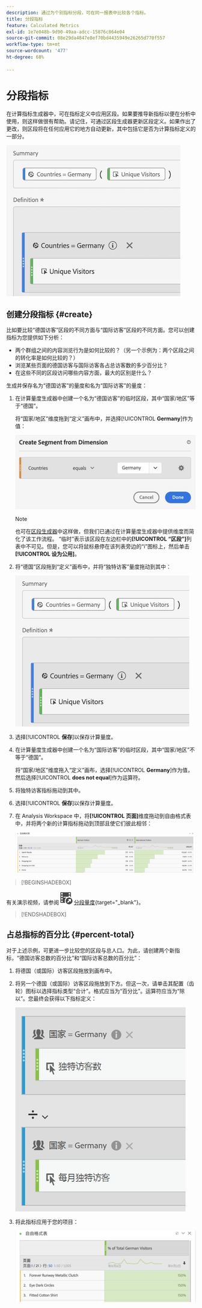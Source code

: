 ```yaml
---
description: 通过为个别指标分段，可在同一报表中比较各个指标。
title: 分段指标
feature: Calculated Metrics
exl-id: 1e7e048b-9d90-49aa-adcc-15876c864e04
source-git-commit: 08e29da4847e8ef70bd4435949e26265d770f557
workflow-type: tm+mt
source-wordcount: '477'
ht-degree: 68%

---
```


# 分段指标

在计算指标生成器中，可在指标定义中应用区段。如果要推导新指标以便在分析中使用，则这样做很有帮助。请记住，可通过区段生成器更新区段定义。如果作出了更改，则区段将在任何应用它的地方自动更新，其中包括它是否为计算指标定义的一部分。

![](assets/german-visitors.png)

## 创建分段指标 {#create}

比如要比较“德国访客”区段的不同方面与“国际访客”区段的不同方面。您可以创建指标为您提供如下分析：

* 两个群组之间的内容浏览行为是如何比较的？（另一个示例为：两个区段之间的转化率是如何比较的？）
* 浏览某些页面的德国访客与国际访客各占总访客数的多少百分比？
* 在这些不同的区段访问哪些内容方面，最大的区别是什么？

生成并保存名为“德国访客”的量度和名为“国际访客”的量度：

1. 在计算量度生成器中创建一个名为“德国访客”的临时区段，其中“国家/地区”等于“德国”。

   将“国家/地区”维度拖到“定义”画布中，并选择&#x200B;[!UICONTROL **Germany**]&#x200B;作为值：

   ![](assets/segment-from-dimension.png)

   >[!NOTE]
   >
   >也可在[区段生成器](/help/components/segmentation/segmentation-workflow/seg-build.md)中这样做，但我们已通过在计算量度生成器中提供维度而简化了该工作流程。 “临时”表示该区段在左边栏中的&#x200B;**[!UICONTROL “区段”]**&#x200B;列表中不可见。但是，您可以将鼠标悬停在该列表旁边的“i”图标上，然后单击&#x200B;**[!UICONTROL 设为公用]**。

1. 将“德国”区段拖到“定义”画布中，并将“独特访客”量度拖动到其中：

   ![](assets/german-visitors.png)

1. 选择&#x200B;[!UICONTROL **保存**]&#x200B;以保存计算量度。

1. 在计算量度生成器中创建一个名为“国际访客”的临时区段，其中“国家/地区”不等于“德国”。

   将“国家/地区”维度拖入“定义”画布，选择&#x200B;[!UICONTROL **Germany**]&#x200B;作为值，然后选择&#x200B;[!UICONTROL **does not equal**]&#x200B;作为运算符。

1. 将独特访客指标拖动到其中。

1. 选择&#x200B;[!UICONTROL **保存**]&#x200B;以保存计算量度。

1. 在 Analysis Workspace 中，将&#x200B;**[!UICONTROL 页面]**&#x200B;维度拖动到自由格式表中，并将两个新的计算指标拖动到顶部且使它们彼此相邻：

   ![](assets/workspace-pages.png)


>[!BEGINSHADEBOX]

有关演示视频，请参阅![VideoCheckout](/help/assets/icons/VideoCheckedOut.svg) [分段量度](https://video.tv.adobe.com/v/25409?quality=12&learn=on){target="_blank"}。

>[!ENDSHADEBOX]


## 占总指标的百分比 {#percent-total}

对于上述示例，可更进一步比较您的区段与总人口。为此，请创建两个新指标，“德国访客总数的百分比”和“国际访客总数的百分比”：

1. 将德国（或国际）访客区段拖放到画布中。
1. 将另一个德国（或国际）访客区段拖放到下方。但这一次，请单击其配置（齿轮）图标以选择指标类型“合计”。格式应当为“百分比”。运算符应当为“除以”。您最终会获得以下指标定义：

   ![](assets/cm_metric_total.png)

1. 将此指标应用于您的项目：

   ![](assets/cm_percent_total.png)
